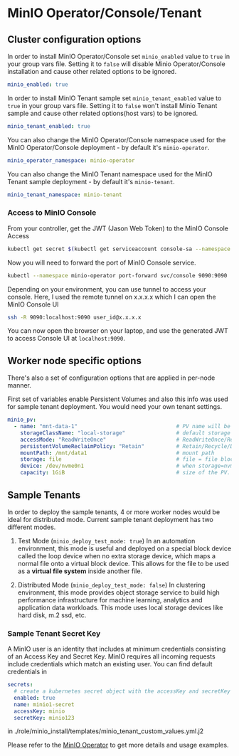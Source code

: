 # MinIO Operator/Console/Tenant

## Cluster configuration options

In order to install MinIO Operator/Console set `minio_enabled` value to `true` in your group vars file. Setting it to `false` will disable Minio Operator/Console installation and cause other related options to be ignored.
```yaml
minio_enabled: true
```

In order to install MinIO Tenant sample set `minio_tenant_enabled` value to `true` in your group vars file. Setting it to `false` won't install Minio Tenant sample and cause other related options(host vars) to be ignored.
```yaml
minio_tenant_enabled: true
```

You can also change the MinIO Operator/Console namespace used for the MinIO Operator/Console deployment - by default it's `minio-operator`.
```yaml
minio_operator_namespace: minio-operator
```

You can also change the MinIO Tenant namespace used for the MinIO Tenant sample deployment - by default it's `minio-tenant`.
```yaml
minio_tenant_namespace: minio-tenant
```
### Access to MinIO Console

From your controller, get the JWT (Jason Web Token) to the MinIO Console Access
```bash
kubectl get secret $(kubectl get serviceaccount console-sa --namespace minio-operator -o jsonpath="{.secrets[0].name}") --namespace minio-operator -o jsonpath="{.data.token}" | base64 --decode
```

Now you will need to forward the port of MinIO Console service.
```bash
kubectl --namespace minio-operator port-forward svc/console 9090:9090
```

Depending on your environment, you can use tunnel to access your console. Here, I used the remote tunnel on x.x.x.x which I can open the MinIO Console UI
```bash
ssh -R 9090:localhost:9090 user_id@x.x.x.x
```

You can now open the browser on your laptop, and use the generated JWT to access Console UI at `localhost:9090`.


## Worker node specific options

There's also a set of configuration options that are applied in per-node manner.

First set of variables enable Persistent Volumes and also this info was used for sample tenant deployment. You would need your own tenant settings.
```yaml
minio_pv:
  - name: "mnt-data-1"                               # PV name will be followed by kube_node name(e.g., mnt-data-1-hostname)
    storageClassName: "local-storage"                # default storage class name which PVC should match with
    accessMode: "ReadWriteOnce"                      # ReadWriteOnce/ReadOnlyMany/ReadWriteMany/ReadWriteOncePod
    persistentVolumeReclaimPolicy: "Retain"          # Retain/Recycle/Delete
    mountPath: /mnt/data1                            # mount path
    storage: file                                    # file = file block device, nvme = nvme m.2 SSDs.
    device: /dev/nvme0n1                             # when storage=nvme, device will be used for block device name. when storage=file, loop devices will be populated with /root/diskimage* automatically.
    capacity: 1GiB                                   # size of the PV. support only GiB/TiB
```

## Sample Tenants
In order to deploy the sample tenants, 4 or more worker nodes would be ideal for distributed mode. Current sample tenant deployment has two different modes. 

1. Test Mode (`minio_deploy_test_mode: true`)
In an automation environment, this mode is useful and deployed on a special block device called the loop device when no extra storage device, which maps a normal file onto a virtual block device. This allows for the file to be used as a **virtual file system** inside another file. 

2. Distributed Mode (`minio_deploy_test_mode: false`)
In clustering environment, this mode provides object storage service to build high performance infrastructure for machine learning, analytics and application data workloads. This mode uses local storage devices like hard disk, m.2 ssd, etc.

### Sample Tenant Secret Key
A MinIO user is an identity that includes at minimum credentials consisting of an Access Key and Secret Key. MinIO requires all incoming requests include credentials which match an existing user. You can find default credentials in 
```yaml
secrets:
  # create a kubernetes secret object with the accessKey and secretKey as defined here.
  enabled: true
  name: minio1-secret
  accessKey: minio
  secretKey: minio123
```
in ./role/minio_install/templates/minio_tenant_custom_values.yml.j2
 
Please refer to the [MinIO Operator](https://github.com/minio/operator) to get more details and usage examples.
